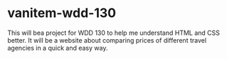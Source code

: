 # vanitem-wdd-130
This will bea project for WDD 130 to help me understand HTML and CSS better. It will be a website about comparing prices of different travel agencies in a quick and easy way.
